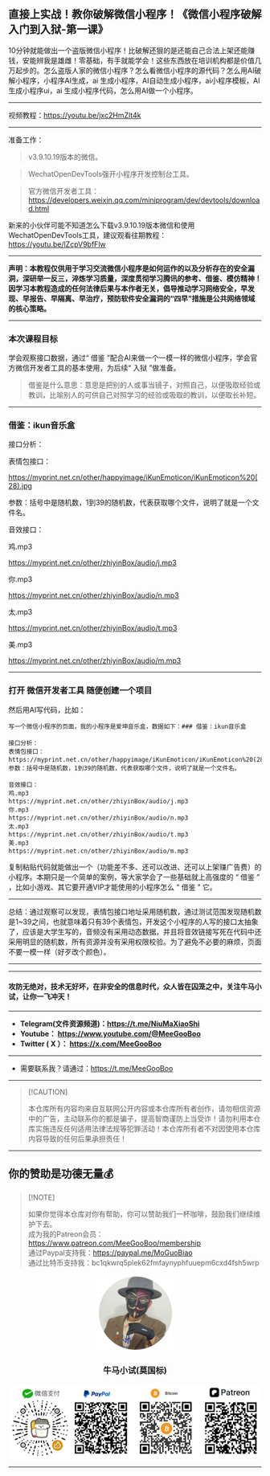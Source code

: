 ## 直接上实战！教你破解微信小程序！《微信小程序破解入门到入狱-第一课》

10分钟就能做出一个盗版微信小程序！比破解还狠的是还能自己合法上架还能赚钱，安能辨我是雄雌！零基础，有手就能学会！这些东西放在培训机构都是价值几万起步的。怎么盗版人家的微信小程序？怎么看微信小程序的源代码？怎么用AI破解小程序，小程序AI生成，ai 生成小程序，AI自动生成小程序，ai小程序模板，AI生成小程序ui，ai 生成小程序代码，怎么用AI做一个小程序。

****

视频教程：https://youtu.be/jxc2HmZlt4k

****

准备工作：

> v3.9.10.19版本的微信。

> WechatOpenDevTools强开小程序开发控制台工具。

> 官方微信开发者工具：https://developers.weixin.qq.com/miniprogram/dev/devtools/download.html

新来的小伙伴可能不知道怎么下载v3.9.10.19版本微信和使用WechatOpenDevTools工具，建议观看往期教程：https://youtu.be/lZcpV9bfFlw

****

**声明：本教程仅供用于学习交流微信小程序是如何运作的以及分析存在的安全漏洞，深研举一反三，淬炼学习质量，深度贯彻学习腾讯的参考、借鉴、模仿精神！因学习本教程造成的任何法律后果与本作者无关，倡导推动学习网络安全，早发现、早报告、早隔离、早治疗，预防软件安全漏洞的“四早”措施是公共网络领域的核心策略。**

****

### 本次课程目标

学会观察接口数据，通过“ 借鉴 ”配合AI来做一个一模一样的微信小程序，学会官方微信开发者工具的基本使用，为后续“ 入狱  ”做准备。

> 借鉴是什么意思：意思是把别的⼈或事当镜⼦，对照⾃⼰，以便吸取经验或教训，⽐喻别⼈的可供⾃⼰对照学习的经验或吸取的教训，以便取长补短。

****

### 借鉴：ikun音乐盒

接口分析：

表情包接口：

https://myprint.net.cn/other/happyimage/iKunEmoticon/iKunEmoticon%20(28).jpg

参数：括号中是随机数，1到39的随机数，代表获取哪个文件，说明了就是一个文件名。



音效接口：

鸡.mp3

https://myprint.net.cn/other/zhiyinBox/audio/j.mp3

你.mp3

https://myprint.net.cn/other/zhiyinBox/audio/n.mp3

太.mp3

https://myprint.net.cn/other/zhiyinBox/audio/t.mp3

美.mp3

https://myprint.net.cn/other/zhiyinBox/audio/m.mp3

****

### 打开 微信开发者工具 随便创建一个项目

然后用AI写代码，比如：

```
写一个微信小程序的页面，我的小程序是爱坤音乐盒，数据如下：### 借鉴：ikun音乐盒

接口分析：
表情包接口：
https://myprint.net.cn/other/happyimage/iKunEmoticon/iKunEmoticon%20(28).jpg
参数：括号中是随机数，1到39的随机数，代表获取哪个文件，说明了就是一个文件名。

音效接口：
鸡.mp3
https://myprint.net.cn/other/zhiyinBox/audio/j.mp3
你.mp3
https://myprint.net.cn/other/zhiyinBox/audio/n.mp3
太.mp3
https://myprint.net.cn/other/zhiyinBox/audio/t.mp3
美.mp3
https://myprint.net.cn/other/zhiyinBox/audio/m.mp3
```

复制粘贴代码就能做出一个（功能差不多、还可以改进、还可以上架赚广告费）的小程序。本期只是一个简单的案例，等大家学会了一些基础就上高强度的 “ 借鉴 ” ，比如小游戏、其它要开通VIP才能使用的小程序怎么 “ 借鉴 ” 它。

****

总结：通过观察可以发现，表情包接口地址采用随机数，通过测试范围发现随机数是1~39之间，也就意味着只有39个表情包，开发这个小程序的人写的接口太抽象了，应该是大学生写的，音频没有采用动态数据，并且将音效链接写死在代码中还采用明显的随机数，所有资源并没有采用权限校验。为了避免不必要的麻烦，页面不要一模一样（好歹改个颜色）。

****
****

#### 攻防无绝对，技术无好坏，在非安全的信息时代，众人皆在囚笼之中，关注牛马小试，让你一飞冲天！

****

- **Telegram(文件资源频道)：https://t.me/NiuMaXiaoShi**
- **Youtube：  https://www.youtube.com/@MeeGooBoo**
- **Twitter ( X ）：  https://x.com/MeeGooBoo**

****

- 需要联系我？请通过：https://t.me/MeeGooBoo

****

>  [!CAUTION]
>
> 本仓库所有内容均来自互联网公开内容或本仓库所有者创作，请勿相信资源中的广告，主动联系你的都是骗子，提高智商谨防上当受诈！请勿利用本仓库实施违反任何适用法律法规等犯罪活动！本仓库所有者不对因使用本仓库内容导致的任何后果承担责任！

****

## 你的赞助是功德无量💰

>  [!NOTE]
>
> 如果你觉得本仓库对你有帮助，你可以赞助我们一杯咖啡，鼓励我们继续维护下去。<br>
> 成为我的Patreon会员：https://www.patreon.com/MeeGooBoo/membership<br>
> 通过Paypal支持我：https://paypal.me/MoGuoBiao<br>
> 通过比特币支持我：bc1qkwrq5plek62fmfaynyphfuuepm6cxd4fsh5wrp



<p align="center" >
    <img src="https://raw.githubusercontent.com/MeeGooBoo/2025/refs/heads/main/static/imgs/logo.png" width="150">
    <h3 align="center">牛马小试(莫国标)</h3>
    <p align="center">
        <img src="https://raw.githubusercontent.com/MeeGooBoo/2025/refs/heads/main/static/imgs/pays.png">
    </p>
</p>


****
